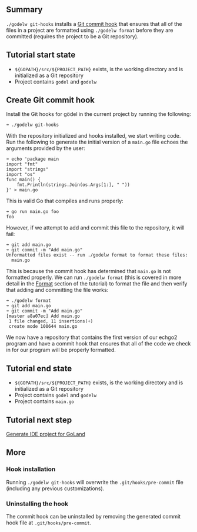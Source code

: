 Summary
-------
`./godelw git-hooks` installs a [Git commit hook](https://git-scm.com/book/en/v2/Customizing-Git-Git-Hooks) that ensures
that all of the files in a project are formatted using `./godelw format` before they are committed (requires the project
to be a Git repository).

Tutorial start state
--------------------
* `${GOPATH}/src/${PROJECT_PATH}` exists, is the working directory and is initialized as a Git repository
* Project contains `godel` and `godelw`

Create Git commit hook
----------------------
Install the Git hooks for gödel in the current project by running the following:

```
➜ ./godelw git-hooks
```

With the repository initialized and hooks installed, we start writing code. Run the following to generate the initial
version of a `main.go` file echoes the arguments provided by the user:

```
➜ echo 'package main
import "fmt"
import "strings"
import "os"
func main() {
	fmt.Println(strings.Join(os.Args[1:], " "))
}' > main.go
```

This is valid Go that compiles and runs properly:

```
➜ go run main.go foo
foo
```

However, if we attempt to add and commit this file to the repository, it will fail:

```
➜ git add main.go
➜ git commit -m "Add main.go"
Unformatted files exist -- run ./godelw format to format these files:
  main.go
```

This is because the commit hook has determined that `main.go` is not formatted properly. We can run `./godelw format`
(this is covered in more detail in the [Format](https://github.com/palantir/godel/wiki/Format) section of the tutorial)
to format the file and then verify that adding and committing the file works:

```
➜ ./godelw format
➜ git add main.go
➜ git commit -m "Add main.go"
[master a8a07ec] Add main.go
 1 file changed, 11 insertions(+)
 create mode 100644 main.go
```

We now have a repository that contains the first version of our echgo2 program and have a commit hook that ensures that
all of the code we check in for our program will be properly formatted.

Tutorial end state
------------------
* `${GOPATH}/src/${PROJECT_PATH}` exists, is the working directory and is initialized as a Git repository
* Project contains `godel` and `godelw`
* Project contains `main.go`

Tutorial next step
------------------
[Generate IDE project for GoLand](https://github.com/palantir/godel/wiki/Generate-IDE-project)

More
----
### Hook installation
Running `./godelw git-hooks` will overwrite the `.git/hooks/pre-commit` file (including any previous customizations).

### Uninstalling the hook
The commit hook can be uninstalled by removing the generated commit hook file at `.git/hooks/pre-commit`.
